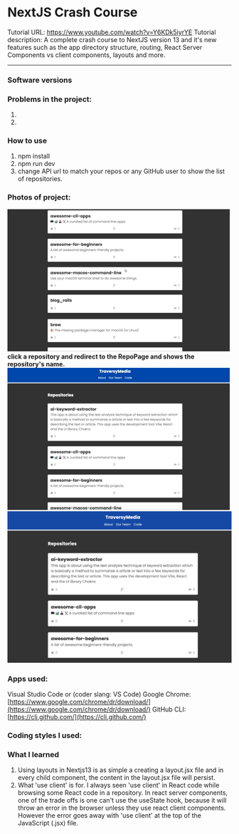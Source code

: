 # NextJS Crash Course
Tutorial URL: https://www.youtube.com/watch?v=Y6KDk5iyrYE
Tutorial description: A complete crash course to NextJS version 13 and it's new features such as the app directory structure, routing, React Server Components vs client components, layouts and more. 

___________

### Software versions

### Problems in the project:
1.
2.

### How to use
1. npm install
2. npm run dev
3. change API url to match your repos or any GitHub user to show the list of repositories.
### Photos of project:
![](/public/nextjs13-cc1.gif)
**click a repository and redirect to the RepoPage and shows the repository's name.**
![](/public/nextjs-13-cc.gif)
![](/public/nextjs-13-image1.png)
### Apps used:
Visual Studio Code or (coder slang: VS Code)	[](https://code.visualstudio.com/)
Google Chrome: [https://www.google.com/chrome/dr/download/](https://www.google.com/chrome/dr/download/)
GitHub CLI: [https://cli.github.com/](https://cli.github.com/) 

### Coding styles I used:

### What I learned
1. Using layouts in Nextjs13 is as simple a creating a layout.jsx file and in every child component, the content in the layout.jsx file will persist.
2. What 'use client' is for. I always seen 'use client' in React code while browsing some React code in a repository. In react server components, one of the trade offs is one can't use the useState hook, because it will throw an error in the browser unless they use react client components. However the error goes away with 'use client' at the top of the JavaScript (.jsx) file.